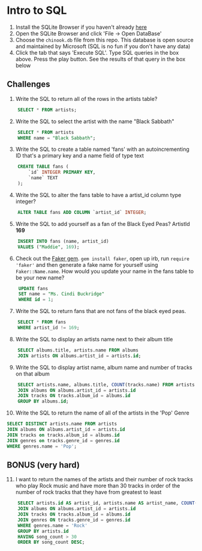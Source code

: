 # Intro to SQL

1. Install the SQLite Browser if you haven't already [here](http://sqlitebrowser.org/)
2. Open the SQLite Browser and click 'File -> Open DataBase'
3. Choose the `chinook.db` file from this repo. This database is open source and maintained by Microsoft (SQL is no fun if you don't have any data)
4. Click the tab that says 'Execute SQL'. Type SQL queries in the box above. Press the play button. See the results of that query in the box below

## Challenges

1. Write the SQL to return all of the rows in the artists table?

```SQL
    SELECT * FROM artists;
```

2. Write the SQL to select the artist with the name "Black Sabbath"

```SQL
    SELECT * FROM artists
    WHERE name = "Black Sabbath";
```

3. Write the SQL to create a table named 'fans' with an autoincrementing ID that's a primary key and a name field of type text

```sql
    CREATE TABLE fans (
        `id` INTEGER PRIMARY KEY,
        `name` TEXT
    );
```

4. Write the SQL to alter the fans table to have a artist_id column type integer?

```sql
    ALTER TABLE fans ADD COLUMN `artist_id` INTEGER;
```

5. Write the SQL to add yourself as a fan of the Black Eyed Peas? ArtistId **169**

```sql
    INSERT INTO fans (name, artist_id)
    VALUES ("Maddie", 169);
```

6. Check out the [Faker gem](https://github.com/stympy/faker). `gem install faker`, open up irb, run `require 'faker'` and then generate a fake name for yourself using `Faker::Name.name`. How would you update your name in the fans table to be your new name?

   ```sql
    UPDATE fans
    SET name = "Ms. Cindi Buckridge"
    WHERE id = 1;
   ```

7. Write the SQL to return fans that are not fans of the black eyed peas.

```sql
    SELECT * FROM fans
    WHERE artist_id != 169;
```

8. Write the SQL to display an artists name next to their album title

```sql
    SELECT albums.title, artists.name FROM albums
    JOIN artists ON albums.artist_id = artists.id;
```

9. Write the SQL to display artist name, album name and number of tracks on that album

```sql
    SELECT artists.name, albums.title, COUNT(tracks.name) FROM artists
    JOIN albums ON albums.artist_id = artists.id
    JOIN tracks ON tracks.album_id = albums.id
    GROUP BY albums.id;
```

10. Write the SQL to return the name of all of the artists in the 'Pop' Genre

```sql
SELECT DISTINCT artists.name FROM artists
JOIN albums ON albums.artist_id = artists.id
JOIN tracks on tracks.album_id = albums.id
JOIN genres on tracks.genre_id = genres.id
WHERE genres.name = 'Pop';
```

## BONUS (very hard)

11. I want to return the names of the artists and their number of rock tracks
    who play Rock music
    and have more than 30 tracks
    in order of the number of rock tracks that they have
    from greatest to least

```sql
    SELECT artists.id AS artist_id, artists.name AS artist_name, COUNT(tracks.id) AS song_count FROM artists
    JOIN albums ON albums.artist_id = artists.id
    JOIN tracks ON tracks.album_id = albums.id
    JOIN genres ON tracks.genre_id = genres.id
    WHERE genres.name = 'Rock'
    GROUP BY artists.id
    HAVING song_count > 30
    ORDER BY song_count DESC;
```
